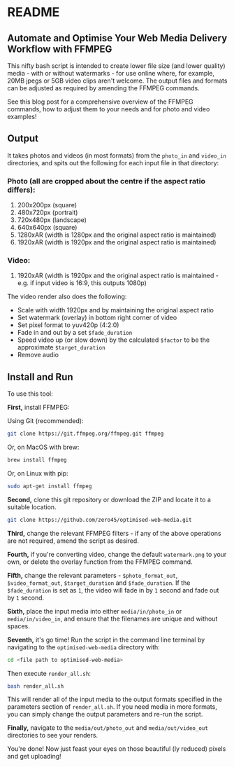 # README

## Automate and Optimise Your Web Media Delivery Workflow with FFMPEG

This nifty bash script is intended to create lower file size (and lower quality) media - with or without watermarks - for use online where, for example, 20MB jpegs or 5GB video clips aren't welcome. The output files and formats can be adjusted as required by amending the FFMPEG commands.

See this blog post for a comprehensive overview of the FFMPEG commands, how to adjust them to your needs and for photo and video examples!

## Output

It takes photos and videos (in most formats) from the `photo_in` and `video_in`  directories, and spits out the following for each input file in that directory:

### Photo (all are cropped about the centre if the aspect ratio differs):

1. 200x200px (square)
2. 480x720px (portrait)
3. 720x480px (landscape)
4. 640x640px (square)
5. 1280xAR (width is 1280px and the original aspect ratio is maintained)
6. 1920xAR (width is 1920px and the original aspect ratio is maintained)

### Video:

1. 1920xAR (width is 1920px and the original aspect ratio is maintained - e.g. if input video is 16:9, this outputs 1080p)

The video render also does the following:

- Scale with width 1920px and by maintaining the original aspect ratio
- Set watermark (overlay) in bottom right corner of video
- Set pixel format to yuv420p (4:2:0)
- Fade in and out by a set `$fade_duration`
- Speed video up (or slow down) by the calculated `$factor` to be the approximate `$target_duration`
- Remove audio

## Install and Run

To use this tool: 

**First,** install FFMPEG:

Using Git (recommended):

```bash
git clone https://git.ffmpeg.org/ffmpeg.git ffmpeg
```

Or, on MacOS with brew:

```bash
brew install ffmpeg
```

Or, on Linux with pip:

```bash
sudo apt-get install ffmpeg
```

**Second,** clone this git repository or download the ZIP and locate it to a suitable location.

```bash
git clone https://github.com/zero45/optimised-web-media.git
```

**Third,** change the relevant FFMPEG filters - if any of the above operations are not required, amend the script as desired.

**Fourth,** if you're converting video, change the default `watermark.png` to your own, or delete the overlay function from the FFMPEG command.

**Fifth,** change the relevant parameters -  `$photo_format_out`,  `$video_format_out`, `$target_duration` and `$fade_duration`. If the `$fade_duration` is set as `1`, the video will fade in by `1` second and fade out by `1` second.

**Sixth,** place the input media into either `media/in/photo_in` or `media/in/video_in`, and ensure that the filenames are unique and without spaces.

**Seventh,** it's go time! Run the script in the command line terminal by navigating to the `optimised-web-media` directory with:

```bash
cd <file path to optimised-web-media>
```

Then execute `render_all.sh`:

```bash
bash render_all.sh
```

This will render all of the input media to the output formats specified in the parameters section of `render_all.sh`. If you need media in more formats, you can simply change the output parameters and re-run the script. 

**Finally,** navigate to the `media/out/photo_out` and `media/out/video_out` directories to see your renders.

You're done! Now just feast your eyes on those beautiful (ly reduced) pixels and get uploading!
